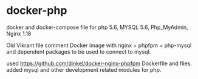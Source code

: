 # docker-php

docker and docker-compose file for php 5.6, MYSQL 5.6, Php_MyAdmin, Nginx 1.18

Old Vikrant file comment
Docker image with nginx + phpfpm + php-mysql and dependent packages to be used to connect to mysql. 

used https://github.com/dinkel/docker-nginx-phpfpm Dockerfile and files. added mysql and other development related modules for php.


